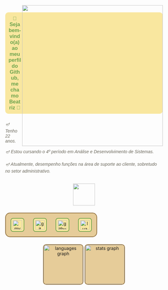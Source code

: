 <img align="right" height="450" src="https://i.pinimg.com/originals/82/b7/09/82b70990b90e5b33179c24620e926170.gif" />

###

<h3 align="center" style="color: #6da34d; font-family: 'Pixel', sans-serif; background-color: #f9e79f; padding: 10px; border-radius: 10px;">🌱 Seja bem-vindo(a) ao meu perfil do Github, me chamo Beatriz 🌱</h3>

###

<h6 align="left" style="color: #6d6a5e; font-family: 'Pixel', sans-serif;">🪔 Tenho 22 anos. <br><br>🪔 Estou cursando o 4º período em Análise e Desenvolvimento de Sistemas.<br><br>🪔 Atualmente, desempenho funções na área de suporte ao cliente, sobretudo no setor administrativo.</h6>

###

<div align="center">
  <img height="70" src="https://steamuserimages-a.akamaihd.net/ugc/919162814702621082/4DDBE5B38A3ABE0C8BC2C4774C2710C329B1C689/?imw=5000&imh=5000&ima=fit&impolicy=Letterbox&imcolor=%23000000&letterbox=false" />
</div>

###

<div align="center" style="background-color: #e6cc99; border: 2px solid #8c6c3a; padding: 15px; border-radius: 15px; display: inline-block;">
  <img src="https://cdn.simpleicons.org/mysql/4479A1" height="30" alt="mysql logo" style="border: 2px solid #6da34d; border-radius: 8px; padding: 5px; background-color: #f9e79f;" />
  <img width="20" />
  <img src="https://cdn.simpleicons.org/git/F05032" height="30" alt="git logo" style="border: 2px solid #6da34d; border-radius: 8px; padding: 5px; background-color: #f9e79f;" />
  <img width="20" />
  <img src="https://skillicons.dev/icons?i=github" height="30" alt="github logo" style="border: 2px solid #6da34d; border-radius: 8px; padding: 5px; background-color: #f9e79f;" />
  <img width="20" />
  <img src="https://cdn.jsdelivr.net/gh/devicons/devicon/icons/lua/lua-original.svg" height="30" alt="lua logo" style="border: 2px solid #6da34d; border-radius: 8px; padding: 5px; background-color: #f9e79f;" />
</div>

###

<div align="center">
  <img src="https://github-readme-stats.vercel.app/api/top-langs?username=beatriznarf&locale=en&hide_title=false&layout=compact&card_width=320&langs_count=10&theme=midnight-purple&hide_border=false&order=2" height="125" alt="languages graph" style="border: 2px solid #8c6c3a; border-radius: 10px; background-color: #e6cc99;" />
  <img src="https://github-readme-stats.vercel.app/api?username=beatriznarf&hide_title=false&hide_rank=true&show_icons=true&include_all_commits=true&count_private=true&disable_animations=false&theme=midnight-purple&locale=en&hide_border=false&order=1" height="125" alt="stats graph" style="border: 2px solid #8c6c3a; border-radius: 10px; background-color: #e6cc99;" />
</div>

###
